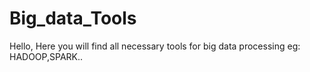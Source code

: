 # Big_data_Tools
Hello, Here you will find all necessary tools for big data processing eg: HADOOP,SPARK..
